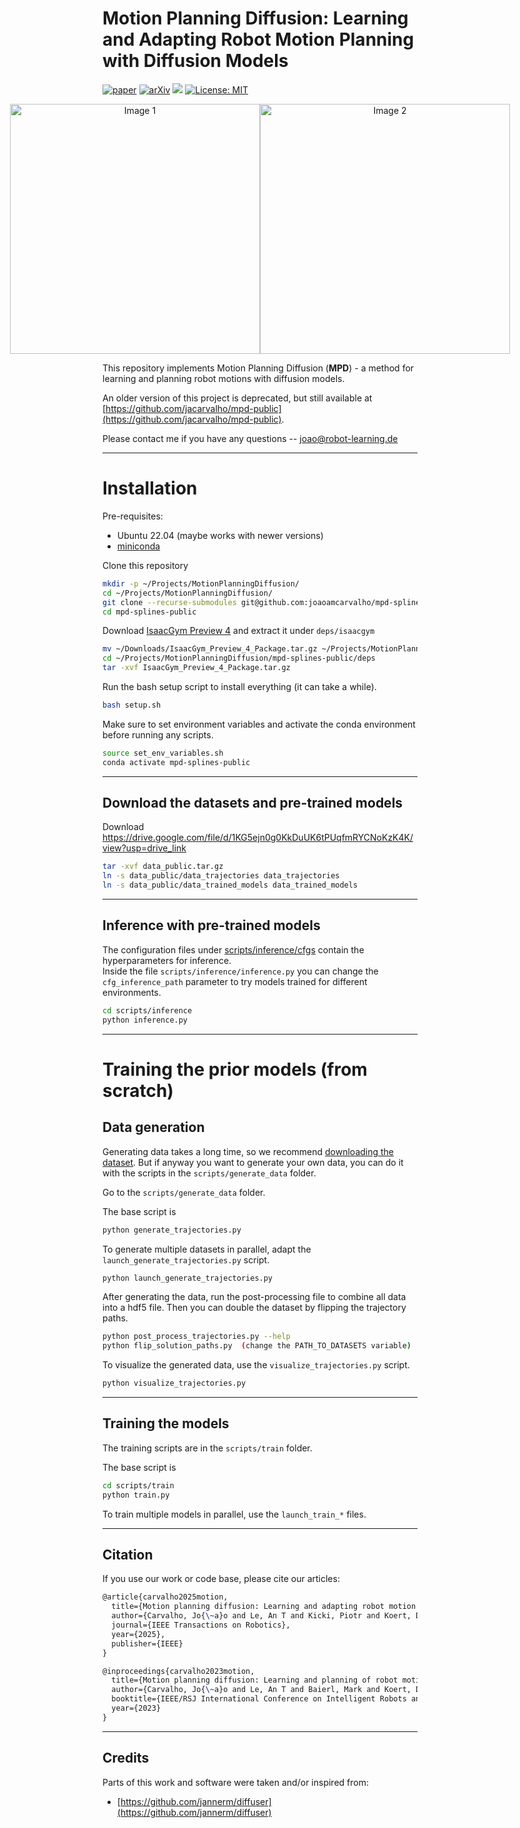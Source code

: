 # Motion Planning Diffusion: Learning and Adapting Robot Motion Planning with Diffusion Models

[![paper](https://img.shields.io/badge/Paper-%F0%9F%93%96-lightgray)](https://ieeexplore.ieee.org/abstract/document/11097366)
[![arXiv](https://img.shields.io/badge/arXiv-2502.08378-brown)](https://arxiv.org/abs/2412.19948)
[![](https://img.shields.io/badge/Website-%F0%9F%9A%80-yellow)](https://sites.google.com/view/motionplanningdiffusion/)
[![License: MIT](https://img.shields.io/badge/License-MIT-purple.svg)]()


<div style="display: flex; text-align:center; justify-content: center">
    <img src="figures/EnvSimple2D-RobotPointMass2D-joint_joint-one-RRTConnect.gif" alt="Image 1" width="400" style="display: inline-block;">
    <img src="figures/EnvWarehouse-RobotPanda-config_file_v01-joint_joint-one-RRTConnect.gif" alt="Image 2" width="400" style="display: inline-block;">
</div>

This repository implements Motion Planning Diffusion (**MPD**) - a method for learning and planning robot motions with diffusion models.

An older version of this project is deprecated, but still available at [https://github.com/jacarvalho/mpd-public](https://github.com/jacarvalho/mpd-public).

Please contact me if you have any questions -- [joao@robot-learning.de](mailto:joao@robot-learning.de)

---
# Installation

Pre-requisites:
- Ubuntu 22.04 (maybe works with newer versions)
- [miniconda](https://docs.conda.io/projects/miniconda/en/latest/index.html)

Clone this repository
```bash
mkdir -p ~/Projects/MotionPlanningDiffusion/
cd ~/Projects/MotionPlanningDiffusion/
git clone --recurse-submodules git@github.com:joaoamcarvalho/mpd-splines-public.git mpd-splines-public
cd mpd-splines-public
```

Download [IsaacGym Preview 4](https://developer.nvidia.com/isaac-gym) and extract it under `deps/isaacgym`
```bash
mv ~/Downloads/IsaacGym_Preview_4_Package.tar.gz ~/Projects/MotionPlanningDiffusion/mpd-splines-public/deps/
cd ~/Projects/MotionPlanningDiffusion/mpd-splines-public/deps
tar -xvf IsaacGym_Preview_4_Package.tar.gz
```

Run the bash setup script to install everything (it can take a while).
```bash
bash setup.sh
```

Make sure to set environment variables and activate the conda environment before running any scripts.
```bash
source set_env_variables.sh
conda activate mpd-splines-public
```

---
## Download the datasets and pre-trained models

Download https://drive.google.com/file/d/1KG5ejn0g0KkDuUK6tPUqfmRYCNoKzK4K/view?usp=drive_link

```bash
tar -xvf data_public.tar.gz
ln -s data_public/data_trajectories data_trajectories
ln -s data_public/data_trained_models data_trained_models
```


---
## Inference with pre-trained models

The configuration files under [scripts/inference/cfgs](scripts/inference/cfgs) contain the hyperparameters for inference.\
Inside the file `scripts/inference/inference.py` you can change the `cfg_inference_path` parameter to try models trained for different environments.

```bash
cd scripts/inference
python inference.py
```


---
# Training the prior models (from scratch)


## Data generation

Generating data takes a long time, so we recommend [downloading the dataset](#download-the-datasets-and-pre-trained-models).
But if anyway you want to generate your own data, you can do it with the scripts in the `scripts/generate_data` folder.

Go to the `scripts/generate_data` folder.

The base script is
```bash
python generate_trajectories.py
```

To generate multiple datasets in parallel, adapt the `launch_generate_trajectories.py` script.
```bash
python launch_generate_trajectories.py
```

After generating the data, run the post-processing file to combine all data into a hdf5 file.
Then you can double the dataset by flipping the trajectory paths.
```bash
python post_process_trajectories.py --help
python flip_solution_paths.py  (change the PATH_TO_DATASETS variable)
```

To visualize the generated data, use the `visualize_trajectories.py` script.
```bash
python visualize_trajectories.py
```

---
## Training the models

The training scripts are in the `scripts/train` folder.

The base script is
```bash
cd scripts/train
python train.py
```

To train multiple models in parallel, use the `launch_train_*` files.


---
## Citation

If you use our work or code base, please cite our articles:
```latex
@article{carvalho2025motion,
  title={Motion planning diffusion: Learning and adapting robot motion planning with diffusion models},
  author={Carvalho, Jo{\~a}o and Le, An T and Kicki, Piotr and Koert, Dorothea and Peters, Jan},
  journal={IEEE Transactions on Robotics},
  year={2025},
  publisher={IEEE}
}

@inproceedings{carvalho2023motion,
  title={Motion planning diffusion: Learning and planning of robot motions with diffusion models},
  author={Carvalho, Jo{\~a}o and Le, An T and Baierl, Mark and Koert, Dorothea and Peters, Jan},
  booktitle={IEEE/RSJ International Conference on Intelligent Robots and Systems (IROS)},
  year={2023}
}
```


---
## Credits

Parts of this work and software were taken and/or inspired from:
- [https://github.com/jannerm/diffuser](https://github.com/jannerm/diffuser)
